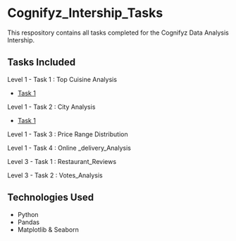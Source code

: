 # Cognifyz_Intership_Tasks
This respository contains all tasks completed for the Cognifyz Data Analysis Intership.
## Tasks Included
Level 1 - Task 1 : Top Cuisine Analysis
- <a href=https://github.com/Inzamulkhan/Cognifyz_Intership_Tasks/tree/main/Cognify_Lv1_Task2>Task 1 </a>


Level 1 - Task 2 : City Analysis
- <a href=https://github.com/Inzamulkhan/Cognifyz_Intership_Tasks/tree/main/Cognify_Lv1_Task2>Task 1 </a>



Level 1 - Task 3 : Price Range Distribution

Level 1 - Task 4 : Online _delivery_Analysis



Level 3 - Task 1 : Restaurant_Reviews


Level 3 - Task 2 : Votes_Analysis



## Technologies Used 
- Python
- Pandas
- Matplotlib & Seaborn

